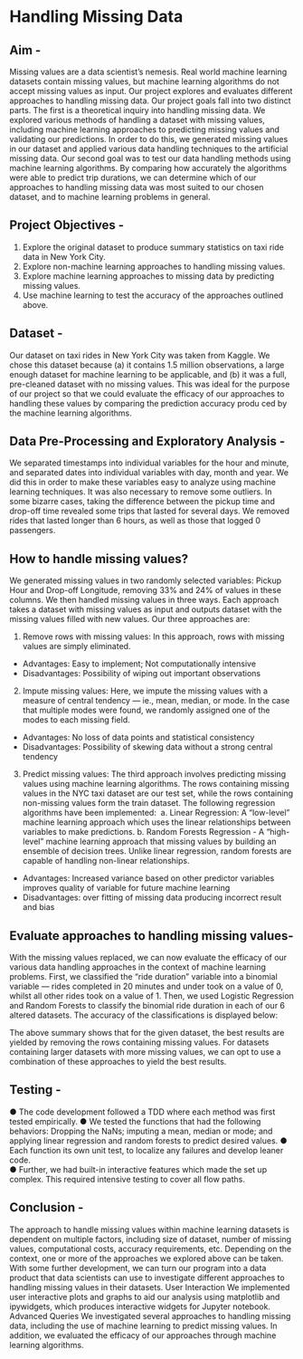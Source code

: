 # Handling Missing Data

## Aim - 

Missing values are a data scientist’s nemesis. Real world machine learning datasets contain missing values, but machine learning algorithms do not accept missing values as input. Our project explores and evaluates different approaches to handling missing data. 
Our project goals fall into two distinct parts. The first is a theoretical inquiry into handling missing data. We explored various methods of handling a dataset with missing values, including machine learning approaches to predicting missing values and validating our predictions. In order to do this, we generated missing values in our dataset and applied various data handling techniques to the artificial missing data.
Our second goal was to test our data handling methods using machine learning algorithms. By comparing how accurately the algorithms were able to predict trip durations, we can determine which of our approaches to handling missing data was most suited to our chosen dataset, and to machine learning problems in general. 

## Project Objectives -  

1. Explore the original dataset to produce summary statistics on taxi ride data in New York City. 
2. Explore non-machine learning approaches to handling missing values. 
3. Explore machine learning approaches to missing data by predicting missing values. 
4. Use machine learning to test the accuracy of the approaches outlined above. 

## Dataset -

Our dataset on taxi rides in New York City was taken from Kaggle. We chose this dataset because (a) it contains 1.5 million observations, a large enough dataset for machine learning to be applicable, and (b) it was a full, pre-cleaned dataset with no missing values. This was ideal for the purpose of our project so that we could evaluate the efficacy of our approaches to handling these values by comparing the prediction accuracy produ ced by the machine learning algorithms. 

## Data Pre-Processing and Exploratory Analysis -

We separated timestamps into individual variables for the hour and minute, and separated dates into individual variables with day, month and year. We did this in order to make these variables easy to analyze using machine learning techniques. 
It was also necessary to remove some outliers. In some bizarre cases, taking the difference between the pickup time and drop-off time revealed some trips that lasted for several days. We removed rides that lasted longer than 6 hours, as well as those that logged 0 passengers.  
                                  
## How to handle missing values? 

We generated missing values in two randomly selected variables: Pickup Hour and Drop-off Longitude, removing 33% and 24% of values in these columns. We then handled missing values in three ways. Each approach takes a dataset with missing values as input and outputs dataset with the missing values filled with new values. Our three approaches are: 
1. Remove rows with missing values: In this approach, rows with missing values are simply eliminated. 
- Advantages:  Easy to implement; Not computationally intensive 
- Disadvantages: Possibility of wiping out important observations 
2. Impute missing values: Here, we impute the missing values with a measure of central tendency — ie., mean, median, or mode.  In the case that multiple modes were found, we randomly assigned one of the modes to each missing field. 
- Advantages: No loss of data points and statistical consistency 
- Disadvantages: Possibility of skewing data without a strong central tendency
3. Predict missing values: The third approach involves predicting missing values using machine learning algorithms. The rows containing missing values in the NYC taxi dataset are our test set, while the rows containing non-missing values form the train dataset. The following regression algorithms have been implemented: 
  a. Linear Regression: A “low-level” machine learning approach which uses the linear relationships between variables to make predictions. 
  b. Random Forests Regression - A “high-level” machine learning approach that missing values by building an ensemble of decision trees. Unlike linear regression, random forests are capable of handling non-linear relationships.  
- Advantages: Increased variance based on other predictor variables improves quality of variable for future machine learning
- Disadvantages: over fitting of missing data producing incorrect result and bias

## Evaluate approaches to handling missing values-

With the missing values replaced, we can now evaluate the efficacy of our various data handling approaches in the context of machine learning problems. First, we classified the “ride duration” variable into a binomial variable — rides completed in 20 minutes and under took on a value of 0, whilst all other rides took on a value of 1. Then, we used Logistic Regression and Random Forests to classify the binomial ride duration in each of our 6 altered datasets. The accuracy of the classifications is displayed below: 
                           
The above summary shows that for the given dataset, the best results are yielded by removing the rows containing missing values. For datasets containing larger datasets with more missing values, we can opt to use a combination of these approaches to yield the best results. 

## Testing -

● The code development followed a TDD where each method was first tested empirically. 
● We tested the functions that had the following behaviors: Dropping the NaNs; imputing a mean, median or mode; and applying linear regression and random forests to predict desired values.
● Each function its own unit test, to localize any failures and develop leaner code.  
● Further, we had built-in interactive features which made the set up complex. This required intensive testing to cover all flow paths. 

## Conclusion - 

The approach to handle missing values within machine learning datasets is dependent on multiple factors, including size of dataset, number of missing values, computational costs, accuracy requirements, etc. Depending on the context, one or more of the approaches we explored above can be taken. With some further development, we can turn our program into a data product that data scientists can use to investigate different approaches to handling missing values in their datasets. 
User Interaction We implemented user interactive plots and graphs to aid our analysis using matplotlib and ipywidgets, which produces interactive widgets for Jupyter notebook. 
Advanced Queries We investigated several approaches to handling missing data, including the use of machine learning to predict missing values. In addition, we evaluated the efficacy of our approaches through machine learning algorithms. 
